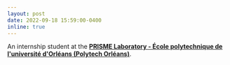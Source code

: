 ```yaml
---
layout: post
date: 2022-09-18 15:59:00-0400
inline: true
---
```


An internship student at the **<a href="https://www.univ-orleans.fr/fr/prisme">PRISME Laboratory - École polytechnique de l'université d'Orléans (Polytech Orléans)</a>**.